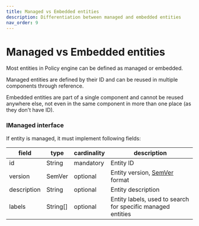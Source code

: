 ```yaml
---
title: Managed vs Embedded entities
description: Differentiation between managed and embedded entities
nav_order: 9
---
```

# Managed vs Embedded entities

Most entities in Policy engine can be defined as managed or embedded. 

Managed entities are defined by their ID and can be reused in multiple components through reference. 

Embedded entities are part of a single component and cannot be reused anywhere else, not even in the same component in more than one place (as they don't have ID).

### IManaged interface

If entity is managed, it must implement following fields:

| field       | type     | cardinality     | description                                                 | 
|-------------|----------|-----------------|-------------------------------------------------------------|
| id          | String   | mandatory       | Entity ID                                                   |
| version     | SemVer   | optional        | Entity version, [SemVer](https://semver.org/) format        |
| description | String   | optional        | Entity description                                          |
| labels      | String[] | optional        | Entity labels, used to search for specific managed entities |
